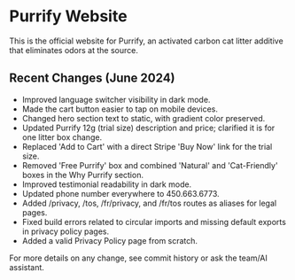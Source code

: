 # Purrify Website

This is the official website for Purrify, an activated carbon cat litter additive that eliminates odors at the source.

## Recent Changes (June 2024)

- Improved language switcher visibility in dark mode.
- Made the cart button easier to tap on mobile devices.
- Changed hero section text to static, with gradient color preserved.
- Updated Purrify 12g (trial size) description and price; clarified it is for one litter box change.
- Replaced 'Add to Cart' with a direct Stripe 'Buy Now' link for the trial size.
- Removed 'Free Purrify' box and combined 'Natural' and 'Cat-Friendly' boxes in the Why Purrify section.
- Improved testimonial readability in dark mode.
- Updated phone number everywhere to 450.663.6773.
- Added /privacy, /tos, /fr/privacy, and /fr/tos routes as aliases for legal pages.
- Fixed build errors related to circular imports and missing default exports in privacy policy pages.
- Added a valid Privacy Policy page from scratch.

For more details on any change, see commit history or ask the team/AI assistant.

